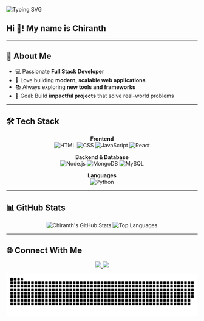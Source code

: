 <!-- Typing animation -->
![Typing SVG](https://readme-typing-svg.herokuapp.com?color=%23F7A12C&size=25&center=false&vCenter=true&width=550&lines=Welcome+to+my+GitHub!;I'm+Chiranth;Full+Stack+Web+Developer;Always+learning+new+things+🚀)

<h2 align="left">Hi 👋! My name is Chiranth</h2>

---

## 🌟 About Me
- 💻 Passionate **Full Stack Developer**
- 🚀 Love building **modern, scalable web applications**
- 📚 Always exploring **new tools and frameworks**
- 🎯 Goal: Build **impactful projects** that solve real-world problems

---

## 🛠 Tech Stack

<div align="center">
  
**Frontend**  
![HTML](https://img.shields.io/badge/-HTML5-E34F26?style=for-the-badge&logo=html5&logoColor=white)
![CSS](https://img.shields.io/badge/-CSS3-1572B6?style=for-the-badge&logo=css3)
![JavaScript](https://img.shields.io/badge/-JavaScript-F7DF1E?style=for-the-badge&logo=javascript&logoColor=black)
![React](https://img.shields.io/badge/-React-61DAFB?style=for-the-badge&logo=react&logoColor=black)

**Backend & Database**  
![Node.js](https://img.shields.io/badge/-Node.js-339933?style=for-the-badge&logo=node.js&logoColor=white)
![MongoDB](https://img.shields.io/badge/-MongoDB-47A248?style=for-the-badge&logo=mongodb&logoColor=white)
![MySQL](https://img.shields.io/badge/-MySQL-4479A1?style=for-the-badge&logo=mysql&logoColor=white)

**Languages**  
![Python](https://img.shields.io/badge/-Python-3776AB?style=for-the-badge&logo=python&logoColor=white)

</div>

---

## 📊 GitHub Stats

<div align="center">
  
![Chiranth's GitHub Stats](https://github-readme-stats.vercel.app/api?username=Chiranth-Janardhan-moger&show_icons=true&theme=radical)
![Top Languages](https://github-readme-stats.vercel.app/api/top-langs/?username=Chiranth-Janardhan-moger&layout=compact&theme=radical)

</div>

---

## 🌐 Connect With Me

<div align="center">
  <a href="mailto:Chiranthmoger7@gmail.com">
    <img src="https://img.shields.io/badge/Gmail-D14836?style=for-the-badge&logo=gmail&logoColor=white"/>
  </a>
  <a href="https://www.linkedin.com/in/chiranthmoger-01a867316">
    <img src="https://img.shields.io/badge/LinkedIn-0077B5?style=for-the-badge&logo=linkedin&logoColor=white"/>
  </a>
</div>



![snake gif](https://github.com/Chiranth-Janardhan-moger/Chiranth-Janardhan-moger/blob/output/github-snake.svg)




